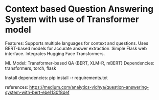 # Context based Question Answering System with use of Transformer model

Features:
Supports multiple languages for context and questions.
Uses BERT-based models for accurate answer extraction.
Simple Flask web interface.
Integrates Hugging Face Transformers.

ML Model: Transformer-based QA (BERT, XLM-R, mBERT)
Dependencies: transformers, torch, flask

Install dependencies:
pip install -r requirements.txt

references:
https://medium.com/analytics-vidhya/question-answering-system-with-bert-ebe1130f8def

